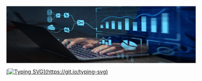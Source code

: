 <div align = "center"><a href="https://github.com/PauloHartelt"><img align="center" src="./dados.png"/></div>

[![Typing SVG](https://readme-typing-svg.herokuapp.com/?color=43bd68&size=30&center=true&vCenter=true&width=1000&lines=Olá!;Eu+sou+Geovani+-+Bem+Vindo+ao+Meu+Perfil+;Desenvolvedor+WEB+e+Engenheiro+de+Dados;)](https://git.io/typing-svg)

